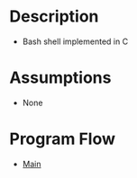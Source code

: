 # Description
- Bash shell implemented in C

# Assumptions
- None


# Program Flow

- [Main](#main)

